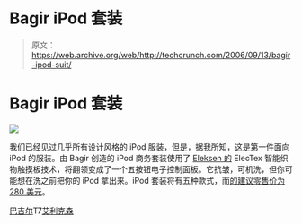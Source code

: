# Bagir iPod 套装

> 原文：<https://web.archive.org/web/http://techcrunch.com/2006/09/13/bagir-ipod-suit/>

# Bagir iPod 套装

![](img/8189b49e73158ccfe301f323d11f3780.png)

我们已经见过几乎所有设计风格的 iPod 服装，但是，据我所知，这是第一件面向 iPod 的服装。由 Bagir 创造的 iPod 商务套装使用了 [Eleksen 的](https://web.archive.org/web/20130627213042/http://www.eleksen.com/) ElecTex 智能织物触摸板技术，将翻领变成了一个五按钮电子控制面板。它抗皱，可机洗，但你可能想在洗之前把你的 iPod 拿出来。iPod 套装将有五种款式，而[的建议零售价为 280 美元](https://web.archive.org/web/20130627213042/http://www.bagir.com/)。

[巴吉尔](https://web.archive.org/web/20130627213042/http://www.bagir.com/)T7[艾利克森](https://web.archive.org/web/20130627213042/http://www.eleksen.com/)